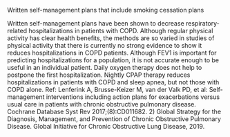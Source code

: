 Written self-management plans that include smoking cessation plans

Written self-management plans have been shown to decrease respiratory-related hospitalizations in patients
with COPD. Although regular physical activity has clear health benefits, the methods are so varied in
studies of physical activity that there is currently no strong evidence to show it reduces hospitalizations in
COPD patients. Although FEV1 is important for predicting hospitalizations for a population, it is not
accurate enough to be useful in an individual patient. Daily oxygen therapy does not help to postpone the
first hospitalization. Nightly CPAP therapy reduces hospitalizations in patients with COPD and sleep
apnea, but not those with COPD alone.
Ref: Lenferink A, Brusse-Keizer M, van der Valk PD, et al: Self-management interventions including action plans for
exacerbations versus usual care in patients with chronic obstructive pulmonary disease. Cochrane Database Syst Rev
2017;(8):CD011682. 2) Global Strategy for the Diagnosis, Management, and Prevention of Chronic Obstructive Pulmonary
Disease. Global Initiative for Chronic Obstructive Lung Disease, 2019.